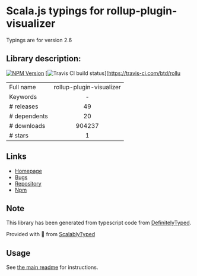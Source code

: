 
# Scala.js typings for rollup-plugin-visualizer

Typings are for version 2.6

## Library description:
[![NPM Version](https://img.shields.io/npm/v/rollup-plugin-visualizer.svg)](https://npmjs.org/package/rollup-plugin-visualizer) [![Travis CI build status](https://img.shields.io/travis/com/btd/rollup-plugin-visualizer.svg)](https://travis-ci.com/btd/rollu

|                    |                 |
| ------------------ | :-------------: |
| Full name          | rollup-plugin-visualizer |
| Keywords           | - |
| # releases         | 49 |
| # dependents       | 20 |
| # downloads        | 904237 |
| # stars            | 1 |

## Links
- [Homepage](https://github.com/btd/rollup-plugin-visualizer)
- [Bugs](https://github.com/btd/rollup-plugin-visualizer/issues)
- [Repository](https://github.com/btd/rollup-plugin-visualizer)
- [Npm](https://www.npmjs.com/package/rollup-plugin-visualizer)
    


## Note
This library has been generated from typescript code from [DefinitelyTyped](https://definitelytyped.org).

Provided with :purple_heart: from [ScalablyTyped](https://github.com/oyvindberg/ScalablyTyped)

## Usage
See [the main readme](../../readme.md) for instructions.



